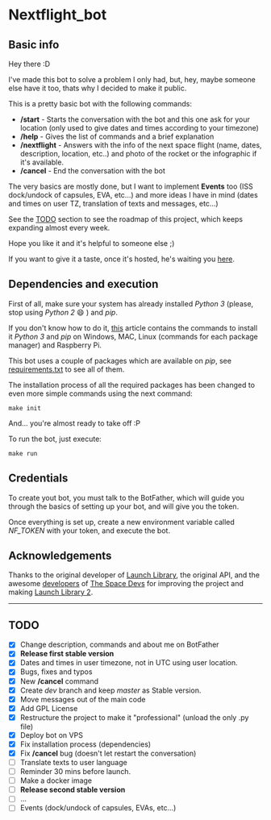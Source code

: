 # Nextflight_bot
## Basic info

Hey there :D

I've made this bot to solve a problem I only had, but, hey, maybe someone else have it too, thats why I decided to make it public.

This is a pretty basic bot with the following commands:
- **/start** - Starts the conversation with the bot and this one ask for your location (only used to give dates and times according to your timezone)
- **/help**  - Gives the list of commands and a brief explanation
- **/nextflight** - Answers with the info of the next space flight (name, dates, description, location, etc..) and photo of the rocket or the infographic if it's available.
- **/cancel** - End the conversation with the bot

The very basics are mostly done, but I want to implement **Events** too (ISS dock/undock of capsules, EVA, etc...) and more ideas I have in mind (dates and times on user TZ, translation of texts and messages, etc...)

See the [TODO](https://github.com/Charly98cma/Nextflight-bot#todo) section to see the roadmap of this project, which keeps expanding almost every week.

Hope you like it and it's helpful to someone else  ;)

If you want to give it a taste, once it's hosted, he's waiting you [here](https://t.me/nextflight_bot).

## Dependencies and execution

First of all, make sure your system has already installed *Python 3* (please, stop using *Python 2* :smile: ) and *pip*.

If you don't know how to do it, [this](https://www.makeuseof.com/tag/install-pip-for-python/) article contains the commands to install it *Python 3* and *pip* on Windows, MAC, Linux (commands for each package manager) and Raspberry Pi.

This bot uses a couple of packages which are available on *pip*, see [requirements.txt](https://github.com/Charly98cma/Nextflight-bot/blob/master/requirements.txt) to see all of them.

The installation process of all the required packages has been changed to even more simple commands using the next command:
```
make init
```

And... you're almost ready to take off :P

To run the bot, just execute:

```
make run
```

## Credentials

To create yout bot, you must talk to the BotFather, which will guide you through the basics of setting up your bot, and will give you the token.

Once everything is set up, create a new environment variable called *NF_TOKEN* with your token, and execute the bot.

## Acknowledgements

Thanks to the original developer of [Launch Library](https://launchlibrary.net/), the original API, and the awesome [developers](https://thespacedevs.com/about) of [The Space Devs](https://thespacedevs.com/) for improving the project and making [Launch Library 2](https://thespacedevs.com/llapi).

---

## TODO
- [x] Change description, commands and about me on BotFather
- [X] **Release first stable version**
- [x] Dates and times in user timezone, not in UTC using user location.
- [x] Bugs, fixes and typos
- [x] New **/cancel** command
- [X] Create *dev* branch and keep *master* as Stable version.
- [X] Move messages out of the main code
- [x] Add GPL License
- [x] Restructure the project to make it "professional" (unload the only .py file)
- [x] Deploy bot on VPS
- [x] Fix installation process (dependencies)
- [x] Fix **/cancel** bug (doesn't let restart the conversation)
- [ ] Translate texts to user language
- [ ] Reminder 30 mins before launch.
- [ ] Make a docker image
- [ ] **Release second stable version**
- [ ] ...
- [ ] Events (dock/undock of capsules, EVAs, etc...)
